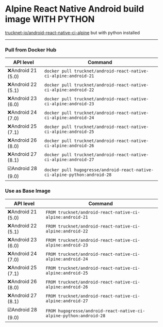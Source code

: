 # Alpine React Native Android build image WITH PYTHON

[trucknet-io/android-react-native-ci-alpine](https://github.com/trucknet-io/android-react-native-ci-alpine) but with python installed

---

### Pull from Docker Hub
| API level | Command | 
| --------- | ------- | 
| ❌Android 21 (5.0) | `docker pull trucknet/android-react-native-ci-alpine:android-21` 
| ❌Android 22 (5.1) | `docker pull trucknet/android-react-native-ci-alpine:android-22` 
| ❌Android 23 (6.0) | `docker pull trucknet/android-react-native-ci-alpine:android-23` 
| ❌Android 24 (7.0) | `docker pull trucknet/android-react-native-ci-alpine:android-24`
| ❌Android 25 (7.1) | `docker pull trucknet/android-react-native-ci-alpine:android-25` 
| ❌Android 26 (8.0) | `docker pull trucknet/android-react-native-ci-alpine:android-26`
| ❌Android 27 (8.1) | `docker pull trucknet/android-react-native-ci-alpine:android-27`
| ☑️Android 28 (9.0) | `docker pull hugogresse/android-react-native-ci-alpine-python:android-28`


### Use as Base Image
| API level | Command |
| --------- | ------- |
| ❌Android 21 (5.0) | `FROM trucknet/android-react-native-ci-alpine:android-21` |
| ❌Android 22 (5.1) | `FROM trucknet/android-react-native-ci-alpine:android-22` |
| ❌Android 23 (6.0) | `FROM trucknet/android-react-native-ci-alpine:android-23` |
| ❌Android 24 (7.0) | `FROM trucknet/android-react-native-ci-alpine:android-24` |
| ❌Android 25 (7.1) | `FROM trucknet/android-react-native-ci-alpine:android-25` |
| ❌Android 26 (8.0) | `FROM trucknet/android-react-native-ci-alpine:android-26` |
| ❌Android 27 (8.1) | `FROM trucknet/android-react-native-ci-alpine:android-27` |
| ☑️Android 28 (9.0) | `FROM hugogresse/android-react-native-ci-alpine-python:android-28` |
